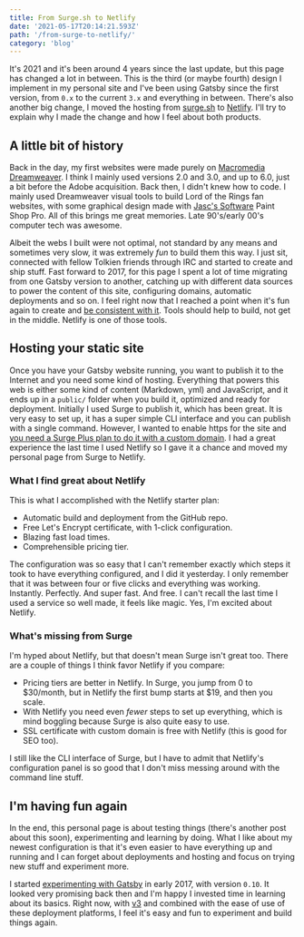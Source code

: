 ```yaml
---
title: From Surge.sh to Netlify
date: '2021-05-17T20:14:21.593Z'
path: '/from-surge-to-netlify/'
category: 'blog'
---
```


It's 2021 and it's been around 4 years since the last update, but this page has changed a lot in between. This is the third (or maybe fourth) design I implement in my personal site and I've been using Gatsby since the first version, from `0.x` to the current `3.x` and everything in between. <!-- end -->There's also another big change, I moved the hosting from [surge.sh](http://surge.sh) to [Netlify](https://www.netlify.com). I'll try to explain why I made the change and how I feel about both products.

## A little bit of history

Back in the day, my first websites were made purely on [Macromedia Dreamweaver](https://en.wikipedia.org/wiki/Adobe_Dreamweaver). I think I mainly used versions 2.0 and 3.0, and up to 6.0, just a bit before the Adobe acquisition. Back then, I didn't knew how to code. I mainly used Dreamweaver visual tools to build Lord of the Rings fan websites, with some graphical design made with [Jasc's Software](https://en.wikipedia.org/wiki/Jasc_Software) Paint Shop Pro. All of this brings me great memories. Late 90's/early 00's computer tech was awesome.

Albeit the webs I built were not optimal, not standard by any means and sometimes very slow, it was extremely _fun_ to build them this way. I just sit, connected with fellow Tolkien friends through IRC and started to create and ship stuff. Fast forward to 2017, for this page I spent a lot of time migrating from one Gatsby version to another, catching up with different data sources to power the content of this site, configuring domains, automatic deployments and so on. I feel right now that I reached a point when it's fun again to create and [be consistent with it](https://www.jason.af/build-consistent-content-creation-habit). Tools should help to build, not get in the middle. Netlify is one of those tools.

## Hosting your static site

Once you have your Gatsby website running, you want to publish it to the Internet and you need some kind of hosting. Everything that powers this web is either some kind of content (Markdown, yml) and JavaScript, and it ends up in a `public/` folder when you build it, optimized and ready for deployment. Initially I used Surge to publish it, which has been great. It is very easy to set up, it has a super simple CLI interface and you can publish with a single command. However, I wanted to enable https for the site and [you need a Surge Plus plan to do it with a custom domain](https://surge.sh/help/securing-your-custom-domain-with-ssl). I had a great experience the last time I used Netlify so I gave it a chance and moved my personal page from Surge to Netlify.

### What I find great about Netlify

This is what I accomplished with the Netlify starter plan:

- Automatic build and deployment from the GitHub repo.
- Free Let's Encrypt certificate, with 1-click configuration.
- Blazing fast load times.
- Comprehensible pricing tier.

The configuration was so easy that I can't remember exactly which steps it took to have everything configured, and I did it yesterday. I only remember that it was between four or five clicks and everything was working. Instantly. Perfectly. And super fast. And free. I can't recall the last time I used a service so well made, it feels like magic. Yes, I'm excited about Netlify.

### What's missing from Surge

I'm hyped about Netlify, but that doesn't mean Surge isn't great too. There are a couple of things I think favor Netlify if you compare:

- Pricing tiers are better in Netlify. In Surge, you jump from 0 to $30/month, but in Netlify the first bump starts at $19, and then you scale.
- With Netlify you need even _fewer_ steps to set up everything, which is mind boggling because Surge is also quite easy to use.
- SSL certificate with custom domain is free with Netlify (this is good for SEO too).

I still like the CLI interface of Surge, but I have to admit that Netlify's configuration panel is so good that I don't miss messing around with the command line stuff.

## I'm having fun again

In the end, this personal page is about testing things (there's another post about this soon), experimenting and learning by doing. What I like about my newest configuration is that it's even easier to have everything up and running and I can forget about deployments and hosting and focus on trying new stuff and experiment more.

I started [experimenting with Gatsby](https://github.com/alvaromb/gatsby-starter-app-landing) in early 2017, with version `0.10`. It looked very promising back then and I'm happy I invested time in learning about its basics. Right now, with [v3](https://www.gatsbyjs.com/docs) and combined with the ease of use of these deployment platforms, I feel it's easy and fun to experiment and build things again.
